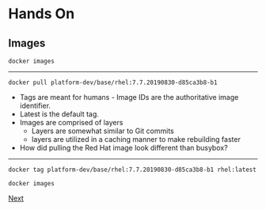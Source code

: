 # Hands On
## Images 

`docker images`

---

`docker pull platform-dev/base/rhel:7.7.20190830-d85ca3b8-b1`

* Tags are meant for humans - Image IDs are the authoritative image identifier. 
* Latest is the default tag. 
* Images are comprised of layers 
  * Layers are somewhat similar to Git commits
  * layers are utilized in a caching manner to make rebuilding faster
* How did pulling the Red Hat image look different than busybox?
---
`docker tag platform-dev/base/rhel:7.7.20190830-d85ca3b8-b1 rhel:latest`

`docker images`

[Next](dockerfile.md)
